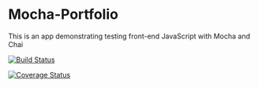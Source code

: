 # Mocha-Portfolio
This is an app demonstrating testing front-end JavaScript with Mocha and Chai

[![Build Status](https://travis-ci.org/higgintop/stockMarketAppWithMocha?branch=master)](https://travis-ci.org/higgintop/stockMarketAppWithMocha)

[![Coverage Status](https://coveralls.io/repos/higgintop/stockMarketAppWithMocha/badge.svg?branch=master)](https://coveralls.io/r/higgintop/stockMarketAppWithMocha?branch=master)